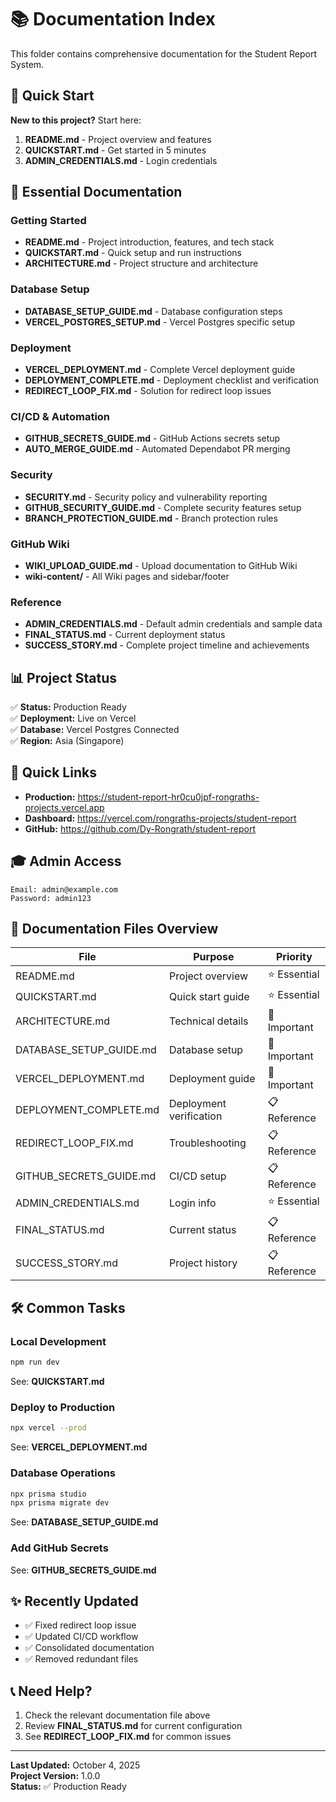 # 📚 Documentation Index

This folder contains comprehensive documentation for the Student Report System.

## 🚀 Quick Start

**New to this project?** Start here:
1. **README.md** - Project overview and features
2. **QUICKSTART.md** - Get started in 5 minutes
3. **ADMIN_CREDENTIALS.md** - Login credentials

## 🎯 Essential Documentation

### Getting Started
- **README.md** - Project introduction, features, and tech stack
- **QUICKSTART.md** - Quick setup and run instructions
- **ARCHITECTURE.md** - Project structure and architecture

### Database Setup
- **DATABASE_SETUP_GUIDE.md** - Database configuration steps
- **VERCEL_POSTGRES_SETUP.md** - Vercel Postgres specific setup

### Deployment
- **VERCEL_DEPLOYMENT.md** - Complete Vercel deployment guide
- **DEPLOYMENT_COMPLETE.md** - Deployment checklist and verification
- **REDIRECT_LOOP_FIX.md** - Solution for redirect loop issues

### CI/CD & Automation
- **GITHUB_SECRETS_GUIDE.md** - GitHub Actions secrets setup
- **AUTO_MERGE_GUIDE.md** - Automated Dependabot PR merging

### Security
- **SECURITY.md** - Security policy and vulnerability reporting
- **GITHUB_SECURITY_GUIDE.md** - Complete security features setup
- **BRANCH_PROTECTION_GUIDE.md** - Branch protection rules

### GitHub Wiki
- **WIKI_UPLOAD_GUIDE.md** - Upload documentation to GitHub Wiki
- **wiki-content/** - All Wiki pages and sidebar/footer

### Reference
- **ADMIN_CREDENTIALS.md** - Default admin credentials and sample data
- **FINAL_STATUS.md** - Current deployment status
- **SUCCESS_STORY.md** - Complete project timeline and achievements

## 📊 Project Status

✅ **Status:** Production Ready  
✅ **Deployment:** Live on Vercel  
✅ **Database:** Vercel Postgres Connected  
✅ **Region:** Asia (Singapore)  

## 🔗 Quick Links

- **Production:** https://student-report-hr0cu0jpf-rongraths-projects.vercel.app
- **Dashboard:** https://vercel.com/rongraths-projects/student-report
- **GitHub:** https://github.com/Dy-Rongrath/student-report

## 🎓 Admin Access

```
Email: admin@example.com
Password: admin123
```

## 📝 Documentation Files Overview

| File | Purpose | Priority |
|------|---------|----------|
| README.md | Project overview | ⭐ Essential |
| QUICKSTART.md | Quick start guide | ⭐ Essential |
| ARCHITECTURE.md | Technical details | 🔹 Important |
| DATABASE_SETUP_GUIDE.md | Database setup | 🔹 Important |
| VERCEL_DEPLOYMENT.md | Deployment guide | 🔹 Important |
| DEPLOYMENT_COMPLETE.md | Deployment verification | 📋 Reference |
| REDIRECT_LOOP_FIX.md | Troubleshooting | 📋 Reference |
| GITHUB_SECRETS_GUIDE.md | CI/CD setup | 📋 Reference |
| ADMIN_CREDENTIALS.md | Login info | ⭐ Essential |
| FINAL_STATUS.md | Current status | 📋 Reference |
| SUCCESS_STORY.md | Project history | 📋 Reference |

## 🛠️ Common Tasks

### Local Development
```bash
npm run dev
```
See: **QUICKSTART.md**

### Deploy to Production
```bash
npx vercel --prod
```
See: **VERCEL_DEPLOYMENT.md**

### Database Operations
```bash
npx prisma studio
npx prisma migrate dev
```
See: **DATABASE_SETUP_GUIDE.md**

### Add GitHub Secrets
See: **GITHUB_SECRETS_GUIDE.md**

## ✨ Recently Updated

- ✅ Fixed redirect loop issue
- ✅ Updated CI/CD workflow
- ✅ Consolidated documentation
- ✅ Removed redundant files

## 📞 Need Help?

1. Check the relevant documentation file above
2. Review **FINAL_STATUS.md** for current configuration
3. See **REDIRECT_LOOP_FIX.md** for common issues

---

**Last Updated:** October 4, 2025  
**Project Version:** 1.0.0  
**Status:** ✅ Production Ready
